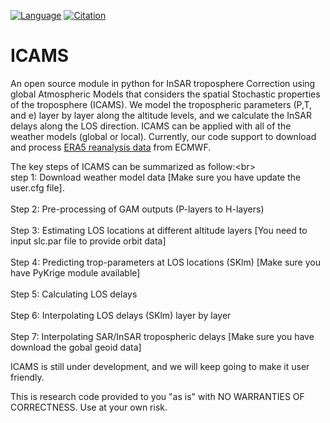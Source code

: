 [![Language](https://img.shields.io/badge/python-3.5%2B-blue.svg)](https://www.python.org/)
[![Citation](https://img.shields.io/badge/doi-10.1016%2Fj.cageo.2020JB020952-blue)](https://doi.org/10.1029/2020JB020952)


# ICAMS

An open source module in python for InSAR troposphere Correction using global Atmospheric Models that considers the spatial Stochastic properties of the troposphere (ICAMS). We model the tropospheric parameters (P,T, and e) layer by layer along the altitude levels, and we calculate the InSAR delays along the LOS direction. ICAMS can be applied with all of the weather models (global or local). Currently, our code support to download and process [ERA5 reanalysis data](https://retostauffer.org/code/Download-ERA5/) from ECMWF. 

The key steps of ICAMS can be summarized as follow:\<br>  
step 1: Download weather model data [Make sure you have update the user.cfg file].<br>  
Step 2: Pre-processing of GAM outputs (P-layers to H-layers)<br>  
Step 3: Estimating LOS locations at different altitude layers [You need to input slc.par file to provide orbit data]<br>  
Step 4: Predicting trop-parameters at LOS locations (SKlm) [Make sure you have PyKrige module available] <br>  
Step 5: Calculating LOS delays <br>  
Step 6: Interpolating LOS delays (SKlm) layer by layer <br>  
Step 7: Interpolating SAR/InSAR tropospheric delays [Make sure you have download the gobal geoid data] <br>  


ICAMS is still under development, and we will keep going to make it user friendly.

This is research code provided to you "as is" with NO WARRANTIES OF CORRECTNESS. Use at your own risk.

